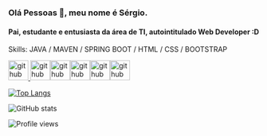 ### Olá Pessoas 👋, meu nome é Sérgio.
#### Pai, estudante e entusiasta da área de TI, autointitulado Web Developer :D

Skills: JAVA / MAVEN / SPRING BOOT / HTML / CSS / BOOTSTRAP



[<img src='https://cdn.jsdelivr.net/npm/simple-icons@3.0.1/icons/java.svg' alt='github' height='40'> <img src='https://cdn.jsdelivr.net/npm/simple-icons@3.0.1/icons/apachemaven.svg' alt='github' height='40'><img src='https://cdn.jsdelivr.net/npm/simple-icons@3.0.1/icons/spring.svg' alt='github' height='40'><img src='https://cdn.jsdelivr.net/npm/simple-icons@3.0.1/icons/html5.svg' alt='github' height='40'><img src='https://cdn.jsdelivr.net/npm/simple-icons@3.0.1/icons/css3.svg' alt='github' height='40'><img src='https://cdn.jsdelivr.net/npm/simple-icons@3.0.1/icons/bootstrap.svg' alt='github' height='40'>
](https://github.com/SSKings)



[![Top Langs](https://github-readme-stats.vercel.app/api/top-langs/?username=SSKings)](https://github.com/anuraghazra/github-readme-stats)

![GitHub stats](https://github-readme-stats.vercel.app/api?username=SSKings&show_icons=true&count_private=true)  

![Profile views](https://gpvc.arturio.dev/SSKings)  
